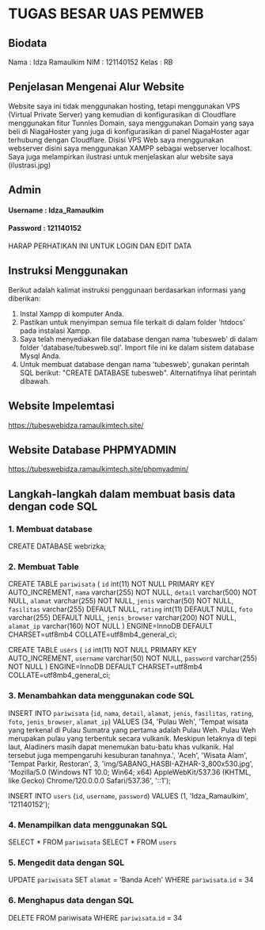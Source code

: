 # TUGAS BESAR UAS PEMWEB

## Biodata
Nama  : Idza Ramaulkim
NIM   : 121140152
Kelas : RB

## Penjelasan Mengenai Alur Website 
Website saya ini tidak menggunakan hosting, tetapi menggunakan VPS (Virtual Private Server) yang kemudian di konfigurasikan di Cloudflare menggunakan fitur Tunnles Domain, saya menggunakan Domain yang saya beli di NiagaHoster yang juga di konfigurasikan di panel NiagaHoster agar terhubung dengan Cloudflare. Disisi VPS Web saya menggunakan webserver disini saya menggunakan XAMPP sebagai webserver localhost.
Saya juga melampirkan ilustrasi untuk menjelaskan alur website saya (ilustrasi.jpg)

## Admin
#### Username : Idza_Ramaulkim
#### Password : 121140152

HARAP PERHATIKAN INI UNTUK LOGIN DAN EDIT DATA

## Instruksi Menggunakan
Berikut adalah kalimat instruksi penggunaan berdasarkan informasi yang diberikan:

1. Instal Xampp di komputer Anda.
2. Pastikan untuk menyimpan semua file terkait di dalam folder 'htdocs' pada instalasi Xampp.
3. Saya telah menyediakan file database dengan nama 'tubesweb' di dalam folder 'database/tubesweb.sql'. Import file ini ke dalam sistem database Mysql Anda.
4. Untuk membuat database dengan nama 'tubesweb', gunakan perintah SQL berikut: "CREATE DATABASE tubesweb". Alternatifnya lihat perintah dibawah.

## Website Impelemtasi
https://tubeswebidza.ramaulkimtech.site/

## Website Database PHPMYADMIN
https://tubeswebidza.ramaulkimtech.site/phpmyadmin/

## Langkah-langkah dalam membuat basis data dengan code SQL
### 1.	Membuat database
CREATE DATABASE webrizka;

### 2.	Membuat Table
CREATE TABLE `pariwisata` (
  `id` int(11) NOT NULL PRIMARY KEY AUTO_INCREMENT,
  `nama` varchar(255) NOT NULL,
  `detail` varchar(500) NOT NULL,
  `alamat` varchar(255) NOT NULL,
  `jenis` varchar(50) NOT NULL,
  `fasilitas` varchar(255) DEFAULT NULL,
  `rating` int(11) DEFAULT NULL,
  `foto` varchar(255) DEFAULT NULL,
  `jenis_browser` varchar(200) NOT NULL,
  `alamat_ip` varchar(160) NOT NULL
) ENGINE=InnoDB DEFAULT CHARSET=utf8mb4 COLLATE=utf8mb4_general_ci;

CREATE TABLE `users` (
  `id` int(11) NOT NULL PRIMARY KEY AUTO_INCREMENT,
  `username` varchar(50) NOT NULL,
  `password` varchar(255) NOT NULL
) ENGINE=InnoDB DEFAULT CHARSET=utf8mb4 COLLATE=utf8mb4_general_ci;


### 3. Menambahkan data menggunakan code SQL
INSERT INTO `pariwisata` (`id`, `nama`, `detail`, `alamat`, `jenis`, `fasilitas`, `rating`, `foto`, `jenis_browser`, `alamat_ip`) VALUES
(34, 'Pulau Weh', 'Tempat wisata yang terkenal di Pulau Sumatra yang pertama adalah Pulau Weh. Pulau Weh merupakan pulau yang terbentuk secara vulkanik. Meskipun letaknya di tepi laut, Aladiners masih dapat menemukan batu-batu khas vulkanik. Hal tersebut juga mempengaruhi kesuburan tanahnya.', 'Aceh', 'Wisata Alam', 'Tempat Parkir, Restoran', 3, 'img/SABANG_HASBI-AZHAR-3_800x530.jpg', 'Mozilla/5.0 (Windows NT 10.0; Win64; x64) AppleWebKit/537.36 (KHTML, like Gecko) Chrome/120.0.0.0 Safari/537.36', '::1');

INSERT INTO `users` (`id`, `username`, `password`) VALUES
(1, 'Idza_Ramaulkim', '121140152');

### 4.  Menampilkan data menggunakan SQL
SELECT * FROM `pariwisata`
SELECT * FROM `users`

### 5. Mengedit data dengan SQL
UPDATE `pariwisata` SET `alamat` = 'Banda Aceh' WHERE `pariwisata`.`id` = 34

### 6. Menghapus data dengan SQL
DELETE FROM pariwisata WHERE `pariwisata`.`id` = 34

